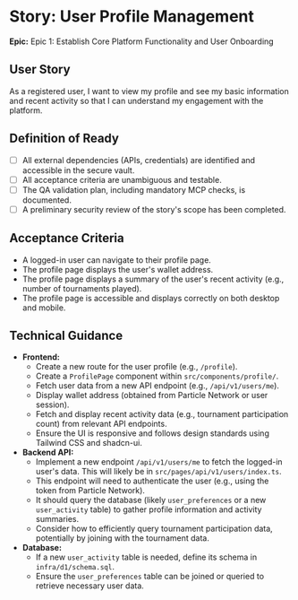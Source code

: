 # Story: User Profile Management

**Epic:** Epic 1: Establish Core Platform Functionality and User Onboarding

## User Story
As a registered user, I want to view my profile and see my basic information and recent activity so that I can understand my engagement with the platform.

## Definition of Ready
- [ ] All external dependencies (APIs, credentials) are identified and accessible in the secure vault.
- [ ] All acceptance criteria are unambiguous and testable.
- [ ] The QA validation plan, including mandatory MCP checks, is documented.
- [ ] A preliminary security review of the story's scope has been completed.

## Acceptance Criteria
*   A logged-in user can navigate to their profile page.
*   The profile page displays the user's wallet address.
*   The profile page displays a summary of the user's recent activity (e.g., number of tournaments played).
*   The profile page is accessible and displays correctly on both desktop and mobile.

## Technical Guidance
*   **Frontend:**
    *   Create a new route for the user profile (e.g., `/profile`).
    *   Create a `ProfilePage` component within `src/components/profile/`.
    *   Fetch user data from a new API endpoint (e.g., `/api/v1/users/me`).
    *   Display wallet address (obtained from Particle Network or user session).
    *   Fetch and display recent activity data (e.g., tournament participation count) from relevant API endpoints.
    *   Ensure the UI is responsive and follows design standards using Tailwind CSS and shadcn-ui.
*   **Backend API:**
    *   Implement a new endpoint `/api/v1/users/me` to fetch the logged-in user's data. This will likely be in `src/pages/api/v1/users/index.ts`.
    *   This endpoint will need to authenticate the user (e.g., using the token from Particle Network).
    *   It should query the database (likely `user_preferences` or a new `user_activity` table) to gather profile information and activity summaries.
    *   Consider how to efficiently query tournament participation data, potentially by joining with the tournament data.
*   **Database:**
    *   If a new `user_activity` table is needed, define its schema in `infra/d1/schema.sql`.
    *   Ensure the `user_preferences` table can be joined or queried to retrieve necessary user data.